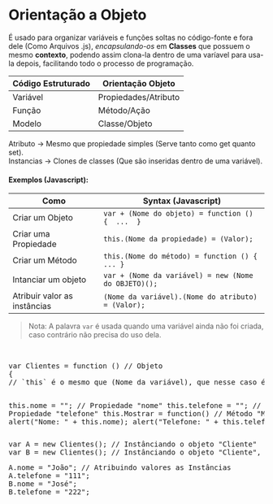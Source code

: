 # Orientação a Objeto

É usado para organizar variáveis e funções soltas no código-fonte e fora dele (Como Arquivos .js), *encapsulando-os* em **Classes** que possuem o mesmo **contexto**, podendo assim clona-la dentro de uma varíavel para usa-la depois, facilitando todo o processo de programação.

Código Estruturado | Orientação Objeto
--- | ---
Variável | Propiedades/Atributo
Função | Método/Ação
Modelo | Classe/Objeto

Atributo -> Mesmo que propiedade simples (Serve tanto como get quanto set).<br>
Instancias -> Clones de classes (Que são inseridas dentro de uma variável).<br>

#### Exemplos (Javascript):

Como | Syntax (Javascript)
--- | ---
Criar um Objeto | `var + (Nome do objeto) = function () {  ...  }` 
Criar uma Propiedade | `this.(Nome da propiedade) = (Valor);` 
Criar um Método | `this.(Nome do método) = function () { ... }` 
Intanciar um objeto | `var + (Nome da variável) = new (Nome do OBJETO)();` 
Atribuir valor as instâncias | `(Nome da variável).(Nome do atributo) = (Valor);`

> Nota: A palavra `var` é usada quando uma variável ainda não foi criada, caso contrário não precisa do uso dela.
<br>
<pre>
var Clientes = function () // Objeto
{   
// `this` é o mesmo que (Nome da variável), que nesse caso é `Clientes`.

this.nome = ""; // Propiedade "nome"
this.telefone = ""; // Propiedade "telefone"
this.Mostrar = function() // Método "Mostrar"
{
alert("Nome: " + this.nome);
alert("Telefone: " + this.telefone);
}
</pre>

<pre>
var A = new Clientes(); // Instânciando o objeto "Cliente"
var B = new Clientes(); // Instânciando o objeto "Cliente", numa variável diferente
</pre>

<pre>
A.nome = "João"; // Atribuindo valores as Instâncias
A.telefone = "111";
B.nome = "José";
B.telefone = "222";
</pre>
